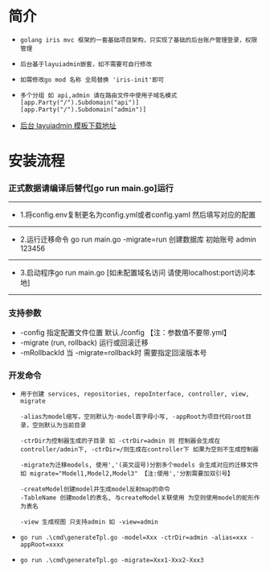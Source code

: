 <h1>简介</h1>

-     golang iris mvc 框架的一套基础项目架构，只实现了基础的后台账户管理登录，权限管理
-     后台基于layuiadmin嵌套，如不需要可自行修改
-     如需修改go mod 名称 全局替换 'iris-init'即可 
-     多个分组 如 api,admin 请在路由文件中使用子域名模式 [app.Party("/").Subdomain("api")] [app.Party("/").Subdomain("admin")]

- [后台 layuiadmin 模板下载地址](https://github.com/zqjzqj/layuiAdmin.git)

<h1>安装流程</h1>

### 正式数据请编译后替代[go run main.go]运行

---
- 1.将config.env复制更名为config.yml或者config.yaml 然后填写对应的配置
---
- 2.运行迁移命令 go run main.go -migrate=run 创建数据库 初始账号 admin 123456
---
- 3.启动程序go run main.go [如未配置域名访问 请使用localhost:port访问本地]
---

### 支持参数
 * -config 指定配置文件位置 默认./config 【注：参数值不要带.yml】
 * -migrate (run, rollback) 运行或回滚迁移 
 * -mRollbackId 当 -migrate=rollback时 需要指定回滚版本号
    

<h3>开发命令</h3>

-     用于创建 services, repositories, repoInterface, controller, view, migrate

      -alias为model缩写，空则默认为-model首字母小写, -appRoot为项目代码root目录，空则默认为当前目录

      -ctrDir为控制器生成的子目录 如 -ctrDir=admin 则 控制器会生成在controller/admin下, -ctrDir=/则生成在controller下 如果为空则不生成控制器

      -migrate为迁移models, 使用','(英文逗号)分割多个models 会生成对应的迁移文件 如 migrate="Model1,Model2,Model3" 【注:使用','分割需要加双引号】

      -createModel创建model并生成model反射map的命令
      -TableName 创建model的表名, 与createModel关联使用 为空则使用model的蛇形作为表名
    
      -view 生成视图 只支持admin 如 -view=admin
-     go run .\cmd\generateTpl.go -model=Xxx -ctrDir=admin -alias=xxx -appRoot=xxxx
-     go run .\cmd\generateTpl.go -migrate=Xxx1-Xxx2-Xxx3
      